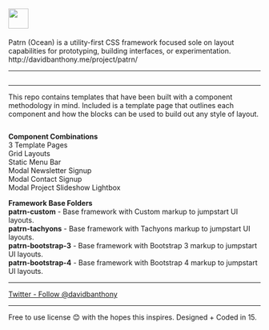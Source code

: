 # <a href="http://patrn.design/" target="_blank"><img src="http://davidbanthony.me/project/patrn/assets/images/patrn-logo.svg" height="40" alt=""></a>

<p>Patrn (Ocean) is a utility-first CSS framework focused sole on layout capabilities for prototyping, building interfaces, or experimentation. http://davidbanthony.me/project/patrn/</p>

<hr>

<a href="http://davidbanthony.me/project/patrn/" target="_blank"><img src="http://davidbanthony.me/project/patrn/patrn-ocean/patrn-custom/html/assets/images/patrn-angle-1.1.jpg" alt=""></a>

<hr>

<p>This repo contains templates that have been built with a component methodology in mind. Included is a template page that outlines each component and how the blocks can be used to build out any style of layout.</p>

<p><a href="http://davidbanthony.me/project/patrn/" target="_blank"><img src="http://davidbanthony.me/project/patrn/patrn-ocean/patrn-custom/html/assets/images/patrn-angle-1.2.jpg" alt=""></a></p>

<p><b>Component Combinations</b><br>
3 Template Pages<br>
Grid Layouts<br>
Static Menu Bar<br>
Modal Newsletter Signup<br>
Modal Contact Signup<br>
Modal Project Slideshow Lightbox</p>

<p><b>Framework Base Folders</b><br>
<b>patrn-custom</b> - Base framework with Custom markup to jumpstart UI layouts.<br>
<b>patrn-tachyons</b> - Base framework with Tachyons markup to jumpstart UI layouts.<br>
<b>patrn-bootstrap-3</b> - Base framework with Bootstrap 3 markup to jumpstart UI layouts.<br>
<b>patrn-bootstrap-4</b> - Base framework with Bootstrap 4 markup to jumpstart UI layouts.</p>

<hr>

<a href="https://twitter.com/davidbanthony" class="twitter-follow-button" data-show-count="false">Twitter - Follow @davidbanthony</a>

<hr>

<p>Free to use license 😊  with the hopes this inspires. Designed + Coded in 15.</p>
